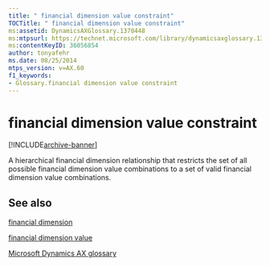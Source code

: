 ```yaml
---
title: " financial dimension value constraint"
TOCTitle: " financial dimension value constraint"
ms:assetid: DynamicsAXGlossary.1370448
ms:mtpsurl: https://technet.microsoft.com/library/dynamicsaxglossary.1370448(v=AX.60)
ms:contentKeyID: 36056854
author: tonyafehr
ms.date: 08/25/2014
mtps_version: v=AX.60
f1_keywords:
- Glossary.financial dimension value constraint
---
```


# financial dimension value constraint


[!INCLUDE[archive-banner](includes/archive-banner.md)]

A hierarchical financial dimension relationship that restricts the set of all possible financial dimension value combinations to a set of valid financial dimension value combinations.

## See also

[financial dimension](financial-dimension.md)

[financial dimension value](financial-dimension-value.md)

[Microsoft Dynamics AX glossary](glossary/microsoft-dynamics-ax-glossary.md)

  


